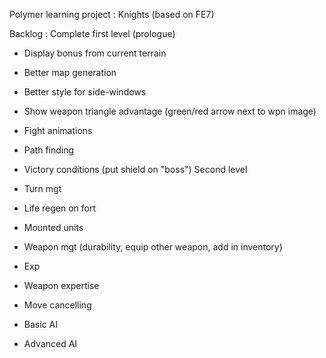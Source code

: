Polymer learning project : Knights (based on FE7)

Backlog :
Complete first level (prologue)
- Display bonus from current terrain
- Better map generation
- Better style for side-windows 
- Show weapon triangle advantage (green/red arrow next to wpn image)
- Fight animations
- Path finding
- Victory conditions (put shield on "boss")
Second level
- Turn mgt
- Life regen on fort
- Mounted units
- Weapon mgt (durability, equip other weapon, add in inventory)
- Exp
- Weapon expertise

- Move cancelling
- Basic AI
- Advanced AI